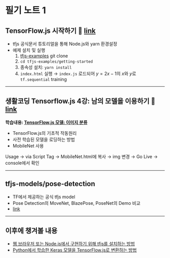 # 필기 노트 1

## TensorFlow.js 시작하기 🏫 [link](https://www.tensorflow.org/js/tutorials?hl=ko)
- tfjs 공식문서 튜토리얼을 통해 Node.js와 yarn 환경설정
- 예제 설치 및 실행
    1. [tfjs-examples](https://github.com/tensorflow/tfjs-examples) git clone
    2. `cd tfjs-examples/getting-started`
    3. 종속성 설치: `yarn install`
    4. `index.html` 실행 → `index.js` 로드되어 $y=2x-1$의 $x$와 $y$로 `tf.sequential` training

---
## 생활코딩 Tensorflow.js 4강: 남의 모델을 이용하기 🏫 [link](https://www.youtube.com/watch?v=ZJX0J21AZOA&list=PLuHgQVnccGMBEbPiaGs2kfQFpMmQchM-1&index=5)
**학습내용: [TensorFlow.js 모델: 이미지 분류](https://github.com/tensorflow/tfjs-models/tree/master/mobilenet)**
- TensorFlow.js의 기초적 작동원리
- 사전 학습된 모델을 로딩하는 방법
- MobileNet 사용

Usage → via Script Tag → MobileNet.html에 복사
→ img 변경 → Go Live → console에서 확인

---
## tfjs-models/pose-detection
- TF에서 제공하는 공식 tfjs model
- Pose Detection의 MoveNet, BlazePose, PoseNet의 Demo 비교
- [link](https://github.com/tensorflow/tfjs-models/tree/master/pose-detection/demos#live-camera-demo)


---
## 이후에 챙겨볼 내용
- [웹 브라우저 또는 Node.js에서 구현하기 위해 tfjs를 설치하는 방법](https://www.tensorflow.org/js/tutorials/setup?hl=ko)
- [Python에서 학습한 Keras 모델을 TensorFlow.js로 변환하는 방법](https://www.tensorflow.org/js/tutorials/conversion/import_keras?hl=ko)